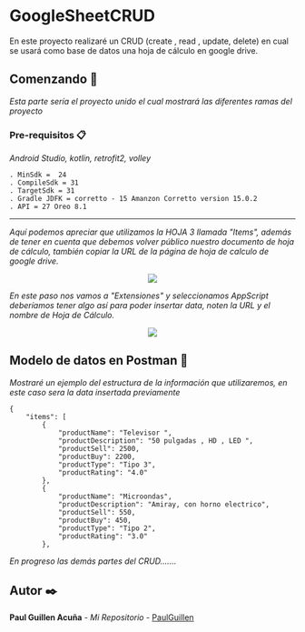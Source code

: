 # GoogleSheetCRUD

En este proyecto realizaré un CRUD (create , read , update, delete) en cual se usará como base de datos una hoja de cálculo en google drive.

## Comenzando 🚀

_Esta parte sería el proyecto unido el cual mostrará las diferentes ramas del proyecto_

### Pre-requisitos 📋

_Android Studio, kotlin, retrofit2, volley_

```
. MinSdk =  24
. CompileSdk = 31
. TargetSdk = 31
. Gradle JDFK = corretto - 15 Amanzon Corretto version 15.0.2
. API = 27 Oreo 8.1
```

---

_Aquí podemos apreciar que utilizamos la HOJA 3 llamada "Items", además de tener en cuenta que debemos volver público nuestro documento de hoja de cálculo, también copiar la URL de la página de hoja de calculo de google drive._

<p align="center">
 <img src="https://i.postimg.cc/8PCQKTVw/exceldata.png"/>
</p>

_En este paso nos vamos a "Extensiones" y seleccionamos AppScript deberíamos tener algo así para poder insertar data, noten la URL y el nombre de Hoja de Cálculo._
<p align="center">
 <img src="https://i.postimg.cc/4dGjzg56/app-Script.png"/>
</p>


## Modelo de datos en Postman 📖

_Mostraré un ejemplo del estructura de la información que utilizaremos, en este caso sera la data insertada previamente_

```
{
    "items": [
        {
            "productName": "Televisor ",
            "productDescription": "50 pulgadas , HD , LED ",
            "productSell": 2500,
            "productBuy": 2200,
            "productType": "Tipo 3",
            "productRating": "4.0"
        },
        {
            "productName": "Microondas",
            "productDescription": "Amiray, con horno electrico",
            "productSell": 550,
            "productBuy": 450,
            "productType": "Tipo 2",
            "productRating": "3.0"
        },

```

_En progreso las demás partes del CRUD......._

## Autor ✒️

**Paul Guillen Acuña** - *Mi Repositorio* - [PaulGuillen](https://github.com/PaulGuillen?tab=repositories)
